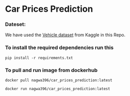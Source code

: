 ﻿# Car Prices Prediction

### Dateset:
 We have used the [Vehicle dataset](https://www.kaggle.com/code/mukundiyerw21/vehicle-price-prediction) from Kaggle in this Repo.

### To install the required dependencies run this 
`pip install -r requirements.txt`

### To pull and run image from dockerhub 
`docker pull nagwa396/car_prices_prediction:latest`

`docker run nagwa396/car_prices_prediction:latest`
